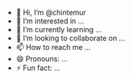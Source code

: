 - 👋 Hi, I’m @chintemur
- 👀 I’m interested in ...
- 🌱 I’m currently learning ...
- 💞️ I’m looking to collaborate on ...
- 📫 How to reach me ...
- 😄 Pronouns: ...
- ⚡ Fun fact: ...

<!---
chintemur/chintemur is a ✨ special ✨ repository because its `README.md` (this file) appears on your GitHub profile.
You can click the Preview link to take a look at your changes.
--->
